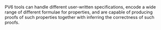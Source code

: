 PV6 tools can handle different user-written specifications, encode a wide range of different formulae for properties, and are capable of producing proofs of such properties together with inferring the correctness of such proofs.
